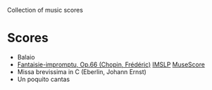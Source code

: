 Collection of music scores

# Scores

* Balaio
* [Fantaisie-impromptu, Op.66 (Chopin, Frédéric)](http://imslp.org/wiki/Fantaisie-impromptu,_Op.66_%28Chopin,_Fr%C3%A9d%C3%A9ric%29)
  [IMSLP](http://imslp.org/wiki/File:PMLP02259-Fantaisie_Impromptu.pdf)
  [MuseScore](https://musescore.com/user/1601631/scores/1172271)
* Missa brevissima in C (Eberlin, Johann Ernst)
* Un poquito cantas

